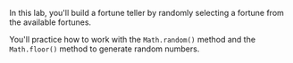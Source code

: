 In this lab, you'll build a fortune teller by randomly selecting a fortune from the available fortunes.

You'll practice how to work with the `Math.random()` method and the `Math.floor()` method to generate random numbers.